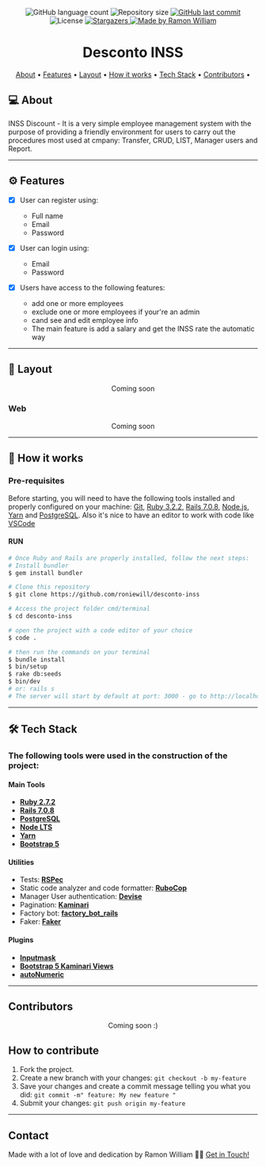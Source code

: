 
<p align="center">
  <img alt="GitHub language count" src="https://img.shields.io/github/languages/count/roniewill/desconto-inss?style=flat-square&logo=appveyor">

  <img alt="Repository size" src="https://img.shields.io/github/repo-size/roniewill/desconto-inss?style=flat-square&logo=appveyor">
  
  <a href="https://github.com/roniewill/desconto-inss/commits/main">
    <img alt="GitHub last commit" src="https://img.shields.io/github/last-commit/roniewill/desconto-inss?style=flat-square&logo=appveyor">
  </a>
    
  <img alt="License" src="https://img.shields.io/badge/license-MIT-brightgreen?style=flat-square&logo=appveyor">
  
  <a href="https://github.com/roniewill/desconto-inss">
    <img alt="Stargazers" src="https://img.shields.io/github/stars/roniewill/desconto-inss?style=flat-square&logo=appveyor">
  </a>

  <a href="https://www.linkedin.com/in/ramonwilliam/">
    <img alt="Made by Ramon William" src="https://img.shields.io/badge/Made%20by-Ramon%20William-blue?style=flat-square&logo=appveyor">
  </a>
</p>


<h1 align="center"> Desconto INSS </h1>

<p align="center">
 <a href="#-about">About</a> •
 <a href="#-features">Features</a> •
 <a href="#-layout">Layout</a> • 
 <a href="#-how-it-works">How it works</a> • 
 <a href="#-tech-stack">Tech Stack</a> • 
 <a href="#contributors">Contributors</a> •
</p>


## 💻 About

INSS Discount - It is a very simple employee management system with the purpose of providing a friendly environment for users to carry out the procedures most used at cmpany: Transfer, CRUD, LIST, Manager users and Report.

---


## ⚙️ Features

- [x] User can register using: 
  - Full name 
  - Email 
  - Password 

- [x] User can login using: 
  - Email 
  - Password 
  
- [x] Users have access to the following features: 
  - add one or more employees
  - exclude one or more employees if your're an admin
  - cand see and edit employee info
  - The main feature is add a salary and get the INSS rate the automatic way

---


## 🎨 Layout

<p align="center">Coming soon</p>

### Web

<p align="center">Coming soon</p>

---


## 🚀 How it works

### Pre-requisites

Before starting, you will need to have the following tools installed and properly configured on your machine:
[Git](https://git-scm.com), [Ruby 3.2.2](https://www.ruby-lang.org/), [Rails 7.0.8](https://rubyonrails.org/), [Node.js](https://nodejs.org/en/), [Yarn](https://yarnpkg.com/) and [PostgreSQL](https://www.postgresql.org/). 
Also it's nice to have an editor to work with code like [VSCode](https://code.visualstudio.com/)

#### RUN

```bash
# Once Ruby and Rails are properly installed, follow the next steps:
# Install bundler
$ gem install bundler

# Clone this repository
$ git clone https://github.com/roniewill/desconto-inss

# Access the project folder cmd/terminal
$ cd desconto-inss

# open the project with a code editor of your choice
$ code .

# then run the commands on your terminal
$ bundle install
$ bin/setup
$ rake db:seeds
$ bin/dev 
# or: rails s
# The server will start by default at port: 3000 - go to http://localhost:3000

```

---


## 🛠 Tech Stack

### The following tools were used in the construction of the project:

#### **Main Tools**

-   **[Ruby 2.7.2](https://www.ruby-lang.org/en/downloads/)**
-   **[Rails 7.0.8](https://github.com/rails/rails/tree/7-0-stable)**
-   **[PostgreSQL](https://www.postgresql.org/)**
-   **[Node LTS](https://nodejs.org/en/)**
-   **[Yarn](https://yarnpkg.com/)**
-   **[Bootstrap 5](https://getbootstrap.com/docs/5.0/getting-started/download/)**


#### **Utilities**

-   Tests:  **[RSPec](https://rspec.info/)**
-   Static code analyzer and code formatter:  **[RuboCop](https://github.com/rubocop/rubocop)**
-   Manager User authentication:  **[Devise](https://github.com/heartcombo/devise)**
-   Pagination: **[Kaminari](https://github.com/kaminari/kaminari)**
-   Factory bot: **[factory_bot_rails](https://github.com/thoughtbot/factory_bot_rails)**
-   Faker: **[Faker](https://github.com/faker-ruby/faker)**

#### **Plugins**

- **[Inputmask](https://github.com/RobinHerbots/Inputmask)**
- **[Bootstrap 5 Kaminari Views](https://github.com/felipecalvo/bootstrap5-kaminari-views)**
- **[autoNumeric](https://github.com/autoNumeric/autoNumeric/)**

---


## Contributors

<p align="center">Coming soon :)</p>

## How to contribute

1. Fork the project.
2. Create a new branch with your changes: `git checkout -b my-feature`
3. Save your changes and create a commit message telling you what you did: `git commit -m" feature: My new feature "`
4. Submit your changes: `git push origin my-feature`

---


## Contact

Made with a lot of love and dedication by Ramon William 👋🏽 [Get in Touch!](Https://www.linkedin.com/in/ramonwilliam/)